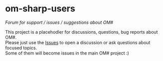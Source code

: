 # om-sharp-users
_Forum for support / issues / suggestions about OM#_

This project is a placehodler for discussions, questions, bug reports about OM#.    
Please just use the [Issues](https://github.com/cac-t-u-s/om-sharp-users/issues) to open a discussion or ask questions about focused topics.     
Some of them will become issues in the main OM# project :)

